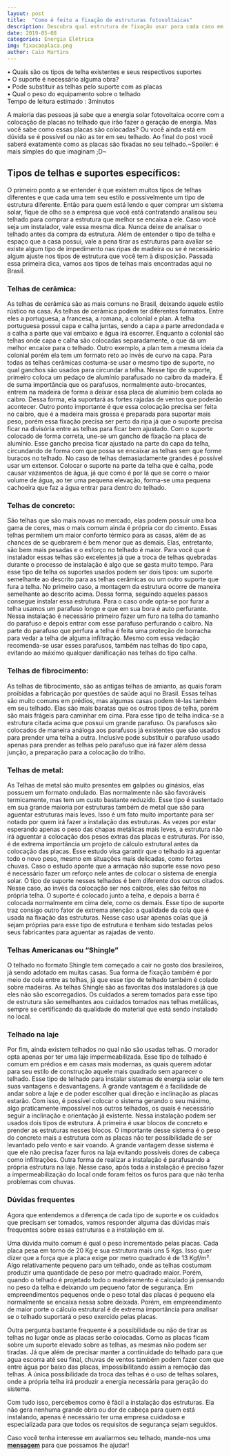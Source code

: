 ```yaml
---
layout: post
title:  "Como é feito a fixação de estruturas fotovoltaicas"
description: Descubra qual estrutura de fixação usar para cada caso em um sistema de energia solar
date: 2019-05-08
categories: Energia Elétrica
img: fixacaoplaca.png
author: Caio Martins
---
```


•	Quais são os tipos de telha existentes e seus respectivos suportes  
•	O suporte é necessário alguma obra?  
•	Pode substituir as telhas pelo suporte com as placas  
•	Qual o peso do equipamento sobre o telhado  
Tempo de leitura estimado : 3minutos  
  
A maioria das pessoas já sabe que a energia solar fotovoltaica ocorre com a colocação de placas no telhado que irão fazer a geração de energia. Mas você sabe como essas placas são colocadas? Ou você ainda está em dúvida se é possível ou não as ter em seu telhado. Ao final do post você saberá exatamente como as placas são fixadas no seu telhado.~Spoiler: é mais simples do que imaginam ;D~
<h2>Tipos de telhas e suportes específicos:</h2>  
    
O primeiro ponto a se entender é que existem muitos tipos de telhas diferentes e que cada uma tem seu estilo e possivelmente um tipo de estrutura diferente. Então para quem está lendo e quer comprar um sistema solar, fique de olho se a empresa que você está contratando analisou seu telhado para comprar a estrutura que melhor se encaixa a ele. Caso você seja um instalador, vale essa mesma dica. Nunca deixe de analisar o telhado antes da compra da estrutura. Além de entender o tipo de telha e espaço que a casa possui, vale a pena tirar as estruturas para avaliar se existe algum tipo de impedimento nas ripas de madeira ou se é necessário algum ajuste nos tipos de estrutura que você tem à disposição.
	Passada essa primeira dica, vamos aos tipos de telhas mais encontradas aqui no Brasil.  
	  
<h3>Telhas de cerâmica:</h3>  
  
As telhas de cerâmica são as mais comuns no Brasil, deixando aquele estilo rústico na casa. As telhas de cerâmica podem ter diferentes formatos. Entre eles a portuguesa, a francesa, a romana, a colonial e plan. A telha portuguesa possui capa e calha juntas, sendo a capa a parte arredondada e a calha a parte que vai embaixo e água irá escorrer. Enquanto a colonial são telhas onde capa e calha são colocadas separadamente, o que dá um melhor encaixe para o telhado. Outro exemplo, a plan tem a mesma ideia da colonial porém ela tem um formato reto ao invés de curvo na capa.
Para todas as telhas cerâmicas costuma-se usar o mesmo tipo de suporte, no qual ganchos são usados para circundar a telha.
Nesse tipo de suporte, primeiro coloca um pedaço de alumínio parafusado no caibro da madeira. É de suma importância que os parafusos, normalmente auto-brocantes, entrem na madeira de forma a deixar essa placa de alumínio bem colada ao caibro. Dessa forma, ela suportará as fortes rajadas de ventos que poderão acontecer. Outro ponto importante é que essa colocação precisa ser feita no caibro, que é a madeira mais grossa e preparada para suportar mais peso, porém essa fixação precisa ser perto da ripa já que o suporte precisa ficar na divisória entre as telhas para ficar bem ajustado.
Com o suporte colocado de forma correta, une-se um gancho de fixação na placa de alumínio. Esse gancho precisa ficar ajustado na parte da capa da telha, circundando de forma com que possa se encaixar as telhas sem que forme buracos no telhado.  No caso de telhas demasiadamente grandes é possível usar um extensor.
Colocar o suporte na parte da telha que é calha, pode causar vazamentos de água, já que como é por lá que se corre o maior volume de água, ao ter uma pequena elevação, forma-se uma pequena cachoeira que faz a água entrar para dentro do telhado.  
  
<h3>Telhas de concreto:</h3>  
  
São telhas que são mais novas no mercado, elas podem possuir uma boa gama de cores, mas o mais comum ainda é própria cor do cimento. Essas telhas permitem um maior conforto térmico para as casas, além de as chances de se quebrarem é bem menor que as demais. Elas, entretanto, são bem mais pesadas e o esforço no telhado é maior. Para você que é instalador essas telhas são excelentes já que a troca de telhas quebradas durante o processo de instalação é algo que se gasta muito tempo.
Para esse tipo de telha os suportes usados podem ser dois tipos: um suporte semelhante ao descrito para as telhas cerâmicas ou um outro suporte que fura a telha. No primeiro caso, a montagem da estrutura ocorre de maneira semelhante ao descrito acima. Dessa forma, seguindo aqueles passos consegue instalar essa estrutura. Para o caso onde opta-se por furar a telha usamos um parafuso longo e que em sua bora é auto perfurante. Nessa instalação é necessário primeiro fazer um furo na telha do tamanho do parafuso e depois entrar com esse parafuso perfurando o caibro. 
Na parte do parafuso que perfura a telha é feita uma proteção de borracha para vedar a telha de alguma infiltração. Mesmo com essa vedação recomenda-se usar esses parafusos, também nas telhas do tipo capa, evitando ao máximo qualquer danificação nas telhas do tipo calha.  
	  
<h3>Telhas de fibrocimento:</h3>  
  
As telhas de fibrocimento, são as antigas telhas de amianto, as quais foram proibidas a fabricação por questões de saúde aqui no Brasil. Essas telhas são muito comuns em prédios, mas algumas casas podem tê-las também em seu telhado. Elas são mais baratas que os outros tipos de telha, porém são mais frágeis para caminhar em cima. Para esse tipo de telha indica-se a estrutura citada acima que possui um grande parafuso. Os parafusos são colocados de maneira análoga aos parafusos já existentes que são usados para prender uma telha a outra. Inclusive pode substituir o parafuso usado apenas para prender as telhas pelo parafuso que irá fazer além dessa junção, a preparação para a colocação do trilho.	
	  
<h3>Telhas de metal:</h3>  
  
As Telhas de metal são muito presentes em galpões ou ginásios, elas possuem um formato ondulado. Elas normalmente não são favoráveis termicamente, mas tem um custo bastante reduzido. Esse tipo é sustentado em sua grande maioria por estruturas também de metal que são para aguentar estruturas mais leves. Isso é um fato muito importante para ser notado por quem irá fazer a instalação das estruturas. As vezes por estar esperando apenas o peso das chapas metálicas mais leves, a estrutura não irá aguentar a colocação dos pesos extras das placas e estruturas. Por isso, é de extrema importância um projeto de cálculo estrutural antes da colocação das placas. Esse estudo visa garantir que o telhado irá aguentar todo o novo peso, mesmo em situações mais delicadas, como fortes chuvas. Caso o estudo aponte que a armação não suporte esse novo peso é necessário fazer um reforço nele antes de colocar o sistema de energia solar.
O tipo de suporte nesses telhados é bem diferente dos outros citados. Nesse caso, ao invés da colocação ser nos caibros, eles são feitos na própria telha. O suporte é colocado junto a telha, e depois a barra é colocada normalmente em cima dele, como os demais. Esse tipo de suporte traz consigo outro fator de extrema atenção: a qualidade da cola que é usada na fixação das estruturas. Nesse caso usar apenas colas que já sejam próprias para esse tipo de estrutura e tenham sido testadas pelos seus fabricantes para aguentar as rajadas de vento.   
<h3>Telhas Americanas ou “Shingle”</h3>  
  
O telhado no formato Shingle tem começado a cair no gosto dos brasileiros, já sendo adotado em muitas casas. Sua forma de fixação também é por meio de cola entre as telhas, já que esse tipo de telhado também é colado sobre madeiras.  As telhas Shingle são as favoritas dos instaladores já que eles não são escorregadios. Os cuidados a serem tomados para esse tipo de estrutura são semelhantes aos cuidados tomados nas telhas metálicas, sempre se certificando da qualidade do material que está sendo instalado no local.  

<h3>Telhado na laje</h3>  
  
Por fim, ainda existem telhados no qual não são usadas telhas. O morador opta apenas por ter uma laje impermeabilizada. Esse tipo de telhado é comum em prédios e em casas mais modernas, as quais querem adotar para seu estilo de construção aquele mais quadrado sem aparecer o telhado. 
Esse tipo de telhado para instalar sistemas de energia solar ele tem suas vantagens e desvantagens. A grande vantagem é a facilidade de andar sobre a laje e de poder escolher qual direção e inclinação as placas estarão. Com isso, é possível colocar o sistema gerando o seu máximo, algo praticamente impossível nos outros telhados, os quais é necessário seguir a inclinação e orientação já existente. 
Nessa instalação podem ser usados dois tipos de estrutura. A primeira é usar blocos de concreto e prender as estruturas nesses blocos. O importante desse sistema é o peso do concreto mais a estrutura com as placas não ter possibilidade de ser levantado pelo vento e sair voando. A grande vantagem desse sistema é que ele não precisa fazer furos na laja evitando possíveis dores de cabeça como infiltrações.
Outra forma de realizar a instalação é parafusando a própria estrutura na laje. Nesse caso, após toda a instalação é preciso fazer a impermeabilização do local onde foram feitos os furos para que não tenha problemas com chuvas.  
	  
<h3> Dúvidas frequentes </h3>   
  
Agora que entendemos a diferença de cada tipo de suporte e os cuidados que precisam ser tomados, vamos responder alguma das dúvidas mais frequentes sobre essas estruturas e a instalação em si.  

Uma dúvida muito comum é qual o peso incrementado pelas placas. Cada placa pesa em torno de 20 Kg e sua estrutura mais uns 5 Kgs. Isso quer dizer que a força que a placa exige por metro quadrado é de 13 Kgf/m². Algo relativamente pequeno para um telhado, onde as telhas costumam produzir uma quantidade de peso por metro quadrado maior. Porém, quando o telhado é projetado todo o madeiramento é calculado já pensando no peso da telha e deixando um pequeno fator de segurança. Em empreendimentos pequenos onde o peso total das placas é pequeno ela normalmente se encaixa nessa sobre deixada. Porém, em empreendimento de maior porte o cálculo estrutural é de extrema importância para analisar se o telhado suportará o peso exercido pelas placas.  
  
Outra pergunta bastante frequente é a possibilidade ou não de tirar as telhas no lugar onde as placas serão colocadas. Como as placas ficam sobre um suporte elevado sobre as telhas, as mesmas não podem ser tiradas. Já que além de precisar manter a continuidade do telhado para que agua escorra até seu final, chuvas de ventos também podem fazer com que entre água por baixo das placas, impossibilitando assim a remoção das telhas. A única possibilidade da troca das telhas é o uso de telhas solares, onde a própria telha irá produzir a energia necessária para geração do sistema.  
  
Com tudo isso, percebemos como é fácil a instalação das estruturas. Ela não gera nenhuma grande obra ou dor de cabeça para quem está instalando, apenas é necessário ter uma empresa cuidadosa e especializada para que todos os requisitos de segurança sejam seguidos.  
  
Caso você tenha interesse em avaliarmos seu telhado, mande-nos uma **[mensagem]( http://primariaenergia.com/contact.html)** para que possamos lhe ajudar!





